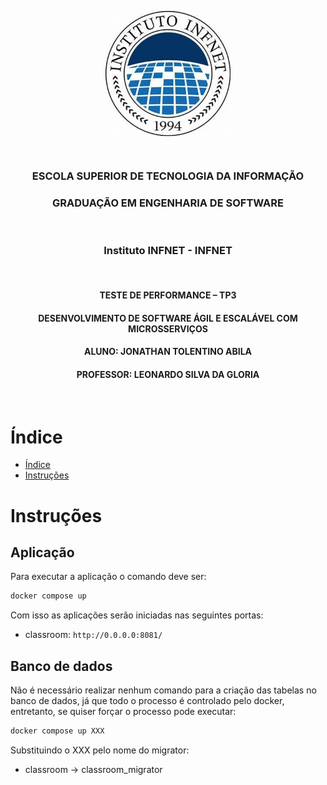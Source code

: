 <p align="center">
    <img src="./docs/logo.jpg" align="center" alt="INFNET logo" title="INFNET" width="200">
</p>

<br>

<div align="center">
    <h3>ESCOLA SUPERIOR DE TECNOLOGIA DA INFORMAÇÃO</h3>
    <h3>GRADUAÇÃO EM ENGENHARIA DE SOFTWARE</h3>
    <br>
    <h3>Instituto INFNET - INFNET</h3>
    <br>
    <h4>TESTE DE PERFORMANCE – TP3</h4>
    <h4>DESENVOLVIMENTO DE SOFTWARE ÁGIL E ESCALÁVEL COM MICROSSERVIÇOS</h4>
    <h4>ALUNO: JONATHAN TOLENTINO ABILA</h4>
    <h4>PROFESSOR: LEONARDO SILVA DA GLORIA</h4>
    <br>
</div>

# Índice
- [Índice](#índice)
- [Instruções](#instruções)

# Instruções

## Aplicação
Para executar a aplicação o comando deve ser:

```bash
docker compose up
```

Com isso as aplicações serão iniciadas nas seguintes portas:

- classroom: `http://0.0.0.0:8081/`

## Banco de dados
Não é necessário realizar nenhum comando para a criação das tabelas no banco de dados, já que todo
o processo é controlado pelo docker, entretanto, se quiser forçar o processo pode executar:

```bash
docker compose up XXX
```

Substituindo o XXX pelo nome do migrator:

- classroom -> classroom_migrator
